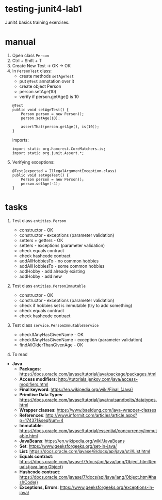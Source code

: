 # testing-junit4-lab1
Junit4 basics training exercises.

# manual
1. Open class `Person`
1. Ctrl + Shift + T
1. Create New Test -> OK -> OK
1. In `PersonTest` class:
    * create methods `setAgeTest`
    * put `@Test` annotation over it
    * create object Person
    * person.setAge(10)
    * verify if person.getAge() is 10
    ```
    @Test
    public void setAgeTest() {
        Person person = new Person();
        person.setAge(10);
        
        assertThat(person.getAge(), is(10));
    }    
    ```
    imports:
    ```
    import static org.hamcrest.CoreMatchers.is;
    import static org.junit.Assert.*;
    ```
1. Verifying exceptions:
    ```
    @Test(expected = IllegalArgumentException.class)
    public void setAgeTest() {
        Person person = new Person();
        person.setAge(-4);
    }    
    ```

# tasks
1. Test class `entities.Person`
    * constructor - OK
    * constructor - exceptions (parameter validation)
    * setters + getters - OK
    * setters - exceptions (parameter validation)
    * check equals contract
    * check hashcode contract
    * addAllHobbiesTo - no common hobbies
    * addAllHobbiesTo - some common hobbies
    * addHobby - add already existing
    * addHobby - add new
1. Test class `entities.PersonImmutable`
    * constructor - OK
    * constructor - exceptions (parameter validation)
    * check if hobbies set is immutable (try to add something)
    * check equals contract
    * check hashcode contract
1. Test class `service.PersonImmutableService`
    * checkIfAnyHasGivenName - OK
    * checkIfAnyHasGivenName - exception (parameter validation)
    * findAllOlderThanGivenAge - OK
    
1. To read
* **Java**
    * **Packages**: https://docs.oracle.com/javase/tutorial/java/package/packages.html
    * **Access modifiers**: http://tutorials.jenkov.com/java/access-modifiers.html
    * **Final keyword**: https://en.wikipedia.org/wiki/Final_(Java)
    * **Primitive Data Types**: https://docs.oracle.com/javase/tutorial/java/nutsandbolts/datatypes.html
    * **Wrapper classes**: https://www.baeldung.com/java-wrapper-classes
    * **References**: http://www.informit.com/articles/article.aspx?p=174371&seqNum=4
    * **Immutable**: https://docs.oracle.com/javase/tutorial/essential/concurrency/immutable.html
    * **JavaBeans**: https://en.wikipedia.org/wiki/JavaBeans
    * **Set**: https://www.geeksforgeeks.org/set-in-java/
    * **List**: https://docs.oracle.com/javase/8/docs/api/java/util/List.html
    * **Equals contract**: https://docs.oracle.com/javase/7/docs/api/java/lang/Object.html#equals(java.lang.Object)
    * **Hashcode contract**: https://docs.oracle.com/javase/7/docs/api/java/lang/Object.html#hashCode()
    * **Exceptions, Errors**: https://www.geeksforgeeks.org/exceptions-in-java/